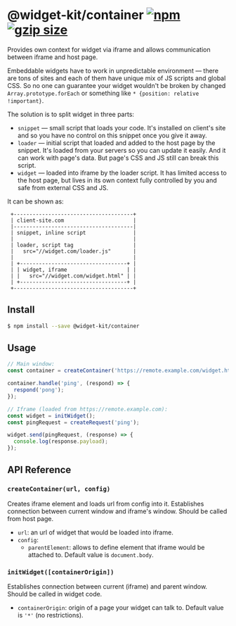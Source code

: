 # @widget-kit/container [![npm](https://img.shields.io/npm/v/@widget-kit/container.svg)](https://www.npmjs.com/package/@widget-kit/container) [![gzip size](https://img.shields.io/bundlephobia/minzip/@widget-kit/container.svg?label=gzip%20size)](https://bundlephobia.com/result?p=@widget-kit/container)

Provides own context for widget via iframe and allows communication between iframe and host page.

Embeddable widgets have to work in unpredictable environment — there are tons of sites and each of them have unique mix of JS scripts and global CSS. So no one can guarantee your widget wouldn't be broken by changed `Array.prototype.forEach` or something like `* {position: relative !important}`.  

The solution is to split widget in three parts:
- `snippet` — small script that loads your code. It's installed on client's site and so you have no control on this snippet once you give it away.
- `loader` — initial script that loaded and added to the host page by the snippet. It's loaded from your servers so you can update it easily. And it can work with page's data. But page's CSS and JS still can break this script.
- `widget` — loaded into iframe by the loader script. It has limited access to the host page, but lives in its own context fully controlled by you and safe from external CSS and JS.

It can be shown as:

```
 +--------------------------------------+
 | client-site.com                      |
 |--------------------------------------|
 | snippet, inline script               |
 |                                      |
 | loader, script tag                   |
 |   src="//widget.com/loader.js"       |
 |                                      |
 | +----------------------------------+ |
 | | widget, iframe                   | |
 | |   src="//widget.com/widget.html" | |
 | +----------------------------------+ |
 +--------------------------------------+  
```

## Install

```bash
$ npm install --save @widget-kit/container
```

## Usage

```js
// Main window:
const container = createContainer('https://remote.example.com/widget.html');

container.handle('ping', (respond) => {
  respond('pong');
});

// Iframe (loaded from https://remote.example.com):
const widget = initWidget();
const pingRequest = createRequest('ping');

widget.send(pingRequest, (response) => {
  console.log(response.payload);
});
```

## API Reference

### `createContainer(url, config)`

Creates iframe element and loads url from config into it. Establishes connection between current window and iframe's window. Should be called from host page.

- `url`: an url of widget that would be loaded into iframe.
- `config`:
  - `parentElement`: allows to define element that iframe would be attached to. Default value is `document.body`.

### `initWidget([containerOrigin])`

Establishes connection between current (iframe) and parent window. Should be called in widget code.

- `containerOrigin`: origin of a page your widget can talk to. Default value is `'*'` (no restrictions). 
